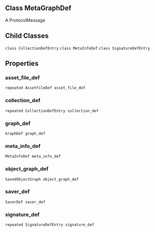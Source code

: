 ## Class MetaGraphDef
A ProtocolMessage
## Child Classes
`class CollectionDefEntry`
`class MetaInfoDef`
`class SignatureDefEntry`
## Properties
### asset_file_def
`repeated AssetFileDef asset_file_def`
### collection_def
`repeated CollectionDefEntry collection_def`
### graph_def
`GraphDef graph_def`
### meta_info_def
`MetaInfoDef meta_info_def`
### object_graph_def
`SavedObjectGraph object_graph_def`
### saver_def
`SaverDef saver_def`
### signature_def
`repeated SignatureDefEntry signature_def`
